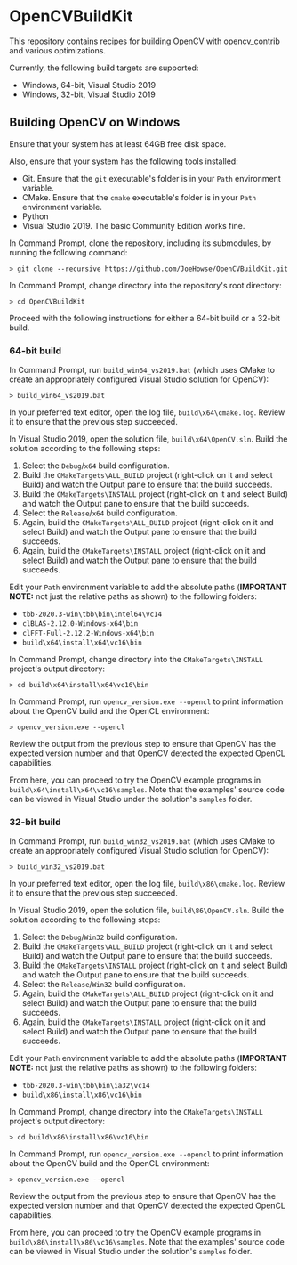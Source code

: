 # OpenCVBuildKit

This repository contains recipes for building OpenCV with opencv_contrib and various optimizations.

Currently, the following build targets are supported:

* Windows, 64-bit, Visual Studio 2019
* Windows, 32-bit, Visual Studio 2019


## Building OpenCV on Windows

Ensure that your system has at least 64GB free disk space.

Also, ensure that your system has the following tools installed:

* Git. Ensure that the `git` executable's folder is in your `Path` environment variable.
* CMake. Ensure that the `cmake` executable's folder is in your `Path` environment variable.
* Python
* Visual Studio 2019. The basic Community Edition works fine.

In Command Prompt, clone the repository, including its submodules, by running the following command:

```
> git clone --recursive https://github.com/JoeHowse/OpenCVBuildKit.git
```

In Command Prompt, change directory into the repository's root directory:

```
> cd OpenCVBuildKit
```

Proceed with the following instructions for either a 64-bit build or a 32-bit build.

### 64-bit build

In Command Prompt, run `build_win64_vs2019.bat` (which uses CMake to create an appropriately configured Visual Studio solution for OpenCV):

```
> build_win64_vs2019.bat
```

In your preferred text editor, open the log file, `build\x64\cmake.log`. Review it to ensure that the previous step succeeded.

In Visual Studio 2019, open the solution file, `build\x64\OpenCV.sln`. Build the solution according to the following steps:

1. Select the `Debug`/`x64` build configuration.
2. Build the `CMakeTargets\ALL_BUILD` project (right-click on it and select Build) and watch the Output pane to ensure that the build succeeds.
3. Build the `CMakeTargets\INSTALL` project (right-click on it and select Build) and watch the Output pane to ensure that the build succeeds.
4. Select the `Release`/`x64` build configuration.
5. Again, build the `CMakeTargets\ALL_BUILD` project (right-click on it and select Build) and watch the Output pane to ensure that the build succeeds.
6. Again, build the `CMakeTargets\INSTALL` project (right-click on it and select Build) and watch the Output pane to ensure that the build succeeds.

Edit your `Path` environment variable to add the absolute paths (**IMPORTANT NOTE:** not just the relative paths as shown) to the following folders:

* `tbb-2020.3-win\tbb\bin\intel64\vc14`
* `clBLAS-2.12.0-Windows-x64\bin`
* `clFFT-Full-2.12.2-Windows-x64\bin`
* `build\x64\install\x64\vc16\bin`

In Command Prompt, change directory into the `CMakeTargets\INSTALL` project's output directory:

```
> cd build\x64\install\x64\vc16\bin
```

In Command Prompt, run `opencv_version.exe --opencl` to print information about the OpenCV build and the OpenCL environment:

```
> opencv_version.exe --opencl
```

Review the output from the previous step to ensure that OpenCV has the expected version number and that OpenCV detected the expected OpenCL capabilities.

From here, you can proceed to try the OpenCV example programs in `build\x64\install\x64\vc16\samples`. Note that the examples' source code can be viewed in Visual Studio under the solution's `samples` folder.

### 32-bit build

In Command Prompt, run `build_win32_vs2019.bat` (which uses CMake to create an appropriately configured Visual Studio solution for OpenCV):

```
> build_win32_vs2019.bat
```

In your preferred text editor, open the log file, `build\x86\cmake.log`. Review it to ensure that the previous step succeeded.

In Visual Studio 2019, open the solution file, `build\86\OpenCV.sln`. Build the solution according to the following steps:

1. Select the `Debug`/`Win32` build configuration.
2. Build the `CMakeTargets\ALL_BUILD` project (right-click on it and select Build) and watch the Output pane to ensure that the build succeeds.
3. Build the `CMakeTargets\INSTALL` project (right-click on it and select Build) and watch the Output pane to ensure that the build succeeds.
4. Select the `Release`/`Win32` build configuration.
5. Again, build the `CMakeTargets\ALL_BUILD` project (right-click on it and select Build) and watch the Output pane to ensure that the build succeeds.
6. Again, build the `CMakeTargets\INSTALL` project (right-click on it and select Build) and watch the Output pane to ensure that the build succeeds.

Edit your `Path` environment variable to add the absolute paths (**IMPORTANT NOTE:** not just the relative paths as shown) to the following folders:

* `tbb-2020.3-win\tbb\bin\ia32\vc14`
* `build\x86\install\x86\vc16\bin`

In Command Prompt, change directory into the `CMakeTargets\INSTALL` project's output directory:

```
> cd build\x86\install\x86\vc16\bin
```

In Command Prompt, run `opencv_version.exe --opencl` to print information about the OpenCV build and the OpenCL environment:

```
> opencv_version.exe --opencl
```

Review the output from the previous step to ensure that OpenCV has the expected version number and that OpenCV detected the expected OpenCL capabilities.

From here, you can proceed to try the OpenCV example programs in `build\x86\install\x86\vc16\samples`. Note that the examples' source code can be viewed in Visual Studio under the solution's `samples` folder. 
